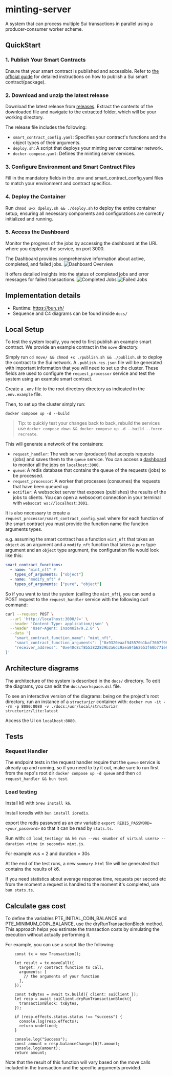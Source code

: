 # minting-server

A system that can process multiple Sui transactions in parallel using
a producer-consumer worker scheme.

## QuickStart

### 1. Publish Your Smart Contracts

Ensure that your smart contract is published and accessible. Refer to [the official guide](https://docs.sui.io/guides/developer/first-app/publish) for detailed instructions on how to publish a Sui smart contract(package).

### 2. Download and unzip the latest release

Download the latest release from [releases](https://github.com/MystenLabs/minting-server/releases). Extract the contents of the downloaded file and navigate to the extracted folder, which will be your working directory.

The release file includes the following:

- `smart_contract_config.yaml`: Specifies your contract's functions and the object types of their arguments.
- `deploy.sh`: A script that deploys your minting server container network.
- `docker-compose.yaml`: Defines the minting server services.

### 3. Configure Environment and Smart Contract Files

Fill in the mandatory fields in the .env and smart_contract_config.yaml files to match your environment and contract specifics.

### 4. Deploy the Container

Run `chmod u+x dpeloy.sh && ./deploy.sh` to deploy the entire container setup, ensuring all necessary components and configurations are correctly initialized and running.

### 5. Access the Dashboard

Monitor the progress of the jobs by accessing the dashboard at the URL where you deployed the service, on port 3000.

The Dashboard provides comprehensive information about active, completed, and failed jobs.
![Dashboard Overview](/media/DashboardOverview.png)

It offers detailed insights into the status of completed jobs and error messages for failed transactions.
![Completed Jobs](/media/CompletedJobs.png)
![Failed Jobs](/media/FailedJobs.png)

## Implementation details

- Runtime: https://bun.sh/
- Sequence and C4 diagrams can be found inside `docs/`

## Local Setup

To test the system locally, you need to first publish an example smart contract.
We provide an example contract in the `move` directory.

Simply run `cd move/ && chmod +x ./publish.sh && ./publish.sh` to deploy the contract to the Sui network.
A `.publish.res.json` file will be generated with important information that you will need to set up the cluster.
These fields are used to configure the `request_processor` service and test the system using an example smart contract.

Create a `.env` file to the root directory directory as indicated in the `.env.example` file.

Then, to set up the cluster simply run:

`docker compose up -d --build`

> Tip: to quickly test your changes back to back, rebuild the services use `docker compose down && docker compose up -d --build --force-recreate`.

This will generate a network of the containers:

- `request_handler`: The web server (producer) that accepts requests (jobs) and saves them to the `queue` service.
  You can access a [dashboard](https://github.com/felixmosh/bull-board) to monitor all the jobs on `localhost:3000`.
- `queue`: A redis database that contains the queue of the requests (jobs) to be processed.
- `request_processor`: A worker that processes (consumes) the requests that have been queued up.
- `notifier`: A websocket server that exposes (publishes) the results of the jobs to clients.
  You can open a websocket connection in your terminal with `websocat ws://localhost:3001`.

It is also necessary to create a `request_processor/smart_contract_config.yaml` where for each function
of the smart contract you must provide the function name the function arguments types.

e.g. assuming the smart contract has a function `mint_nft` that takes an `object` as an argument and a
`modify_nft` function that takes a `pure` type argument and an `object` type argument, the configuration file would look like this:

```yaml
smart_contract_functions:
  - name: "mint_nft" #
    types_of_arguments: ["object"]
  - name: "modify_nft" #
    types_of_arguments: ["pure", "object"]
```

So if you want to test the system (calling the `mint_nft`),
you can send a POST request to the `request_handler` service with the following curl command:

```bash
curl --request POST \
  --url 'http://localhost:3000/?=' \
  --header 'Content-Type: application/json' \
  --header 'User-Agent: insomnia/9.2.0' \
  --data '{
	"smart_contract_function_name": "mint_nft",
	"smart_contract_function_arguments": ["0x9320eaaf945570b1baf7607f98a9cf5585fdcb8ed09d46da93199fee16b48196"],
	"receiver_address": "0xe40c8cf8b53822829b3a6dc9aea84b62653f60b771e9da4bd4e214cae851b87b"
}'
```

## Architecture diagrams

The architecture of the system is described in the `docs/` directory.
To edit the diagrams, you can edit the `docs/workspace.dsl` file.

To see an interactive version of the diagrams: being on the project's root directory,
run an instance of a `structurizr` container with: `docker run -it --rm -p 8080:8080 -v ./docs:/usr/local/structurizr structurizr/lite:latest `

Access the UI on `localhost:8080`.

## Tests

### Request Handler

The endpoint tests in the request handler require that the `queue` service is already up and running,
so if you need to try it out, make sure to run first from the repo's root dir `docker compose up -d queue`
and then `cd request_handler && bun test`.

### Load testing

Install k6 with `brew install k6`.

Install ioredis with `bun install ioredis`.

export the redis password as an env variable
`export REDIS_PASSWORD=<your_password>` so that it can be read by `stats.ts`.

Run with: `cd load_testing/ && k6 run --vus <number of virtual users> --duration <time in seconds> mint.js`.

For example vus = 2 and duration = 30s

At the end of the test runs, a new `summary.html` file will be generated that contains the results of k6.

If you need statistics about average response time, requests per second etc from the moment a request is handled to the moment it's completed, use `bun stats.ts`.

## Calculate gas cost

To define the variables PTE_INITIAL_COIN_BALANCE and PTE_MINIMUM_COIN_BALANCE, use the dryRunTransactionBlock method. This approach helps you estimate the transaction costs by simulating the execution without actually performing it.

For example, you can use a script like the following:

```
    const tx = new Transaction();

    let result = tx.moveCall({
      target: // contract function to call,
      arguments: [
        // the arguments of your function
      ],
    });

    const txBytes = await tx.build({ client: suiClient });
    let resp = await suiClient.dryRunTransactionBlock({
      transactionBlock: txBytes,
    });

    if (resp.effects.status.status !== "success") {
      console.log(resp.effects);
      return undefined;
    }

    console.log("Success");
    const amount = resp.balanceChanges[0]?.amount;
    console.log(amount);
    return amount;
```

Note that the result of this function will vary based on the move calls included in the transaction and the specific arguments provided.
